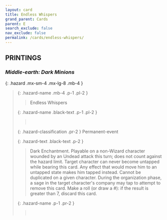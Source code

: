 ```yaml
---
layout: card
title: Endless Whispers
grand_parent: Cards
parent: E
search_exclude: false
nav_exclude: false
permalink: /cards/endless-whispers/
---
```


## PRINTINGS


### _Middle-earth: Dark Minions_

{: .hazard .mx-sm-4 .mx-lg-8 .mb-4 }
> {: .hazard-name .mb-4 .p-1 .pl-2 }
> > <div class="hazard-mp"></div>
> > <div class="card-name">Endless Whispers</div>
>
> {: .hazard-name .black-text .p-1 .pl-2 }
> > &nbsp;
>
> {: .hazard-classification .pr-2 }
> Permanent-event
>
> {: .hazard-text .black-text .p-2 }
> > Dark Enchantment. Playable on a non-Wizard character wounded by an Undead attack this turn; does not count against the hazard limit. Target character can never become untapped while bearing this card. Any effect that would move him to an untapped state makes him tapped instead. Cannot be duplicated on a given character. During the organization phase, a sage in the target character's company may tap to attempt to remove this card. Make a roll (or draw a #): if the result is greater than 7, discard this card. 
>
> {: .hazard-name .p-1 .pr-2 }
> > <div class="card-shield"></div>
> > <div class="card-corruption">&nbsp;</div>
